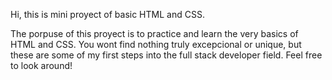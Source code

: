 Hi, this is mini proyect of basic HTML and CSS.

The porpuse of this proyect is to practice and learn the very basics of HTML and CSS.
You wont find nothing truly excepcional or unique, but these are some of my first steps into the full stack developer field.
Feel free to look around!
